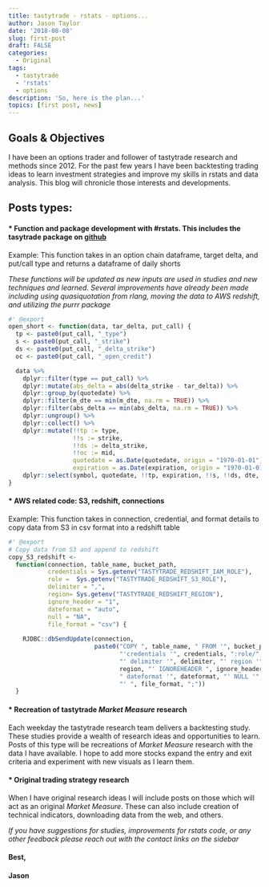 ```yaml
---
title: tastytrade - rstats - options...
author: Jason Taylor
date: '2018-08-08'
slug: first-post
draft: FALSE
categories:
  - Original
tags:
  - tastytrade
  - 'rstats'
  - options
description: 'So, here is the plan...'
topics: [first post, news]
---
```


## Goals & Objectives  
I have been an options trader and follower of tastytrade research and methods since 2012. For the past few years I have been backtesting trading ideas to learn investment strategies and improve my skills in rstats and data analysis. This blog will chronicle those interests and developments.  
<!--more-->
## Posts types:

#### * Function and package development with #rstats. This includes the tasytrade package on [github](https://github.com/themechanicalbear/tastytrade)  

Example: This function takes in an option chain dataframe, target delta, and put/call type and returns a dataframe of daily shorts  

*These functions will be updated as new inputs are used in studies and new techniques and learned. Several improvements have already been made including using quasiquotation from rlang, moving the data to AWS redshift, and utilizing the purrr package*  


```r
#' @export
open_short <- function(data, tar_delta, put_call) {
  tp <- paste0(put_call, "_type")
  s <- paste0(put_call, "_strike")
  ds <- paste0(put_call, "_delta_strike")
  oc <- paste0(put_call, "_open_credit")

  data %>%
    dplyr::filter(type == put_call) %>%
    dplyr::mutate(abs_delta = abs(delta_strike - tar_delta)) %>%
    dplyr::group_by(quotedate) %>%
    dplyr::filter(m_dte == min(m_dte, na.rm = TRUE)) %>%
    dplyr::filter(abs_delta == min(abs_delta, na.rm = TRUE)) %>%
    dplyr::ungroup() %>%
    dplyr::collect() %>%
    dplyr::mutate(!!tp := type,
                  !!s := strike,
                  !!ds := delta_strike,
                  !!oc := mid,
                  quotedate = as.Date(quotedate, origin = "1970-01-01"),
                  expiration = as.Date(expiration, origin = "1970-01-01")) %>%
    dplyr::select(symbol, quotedate, !!tp, expiration, !!s, !!ds, dte, !!oc)
}
```

#### * AWS related code: S3, redshift, connections  

Example: This function takes in connection, credential, and format details to copy data from S3 in csv format into a redshift table  


```r
#' @export
# Copy data from S3 and append to redshift
copy_S3_redshift <- 
  function(connection, table_name, bucket_path,
           credentials = Sys.getenv("TASTYTRADE_REDSHIFT_IAM_ROLE"),
           role =  Sys.getenv("TASTYTRADE_REDSHIFT_S3_ROLE"),
           delimiter = ",",
           region= Sys.getenv("TASTYTRADE_REDSHIFT_REGION"),
           ignore_header = "1",
           dateformat = "auto",
           null = "NA",
           file_format = "csv") {
    
    RJDBC::dbSendUpdate(connection, 
                        paste0("COPY ", table_name, " FROM '", bucket_path,
                               "'credentials '", credentials, ":role/", role,
                               "' delimiter '", delimiter, "' region '",
                               region, "' IGNOREHEADER ", ignore_header,
                               " dateformat '", dateformat, "' NULL '", null,
                               "' ", file_format, ";"))
  }
```

#### * Recreation of tastytrade *Market Measure* research  

Each weekday the tastytrade research team delivers a backtesting study. These studies provide a wealth of research ideas and opportunities to learn. Posts of this type will be recreations of *Market Measure* research with the data I have available. I hope to add more stocks expand the entry and exit criteria and experiment with new visuals as I learn them.  

#### * Original trading strategy research  

When I have original research ideas I will include posts on those which will act as an original *Market Measure*. These can also include creation of technical indicators, downloading data from the web, and others.

*If you have suggestions for studies, improvements for rstats code, or any other feedback please reach out with the contact links on the sidebar*

#### Best,
#### Jason
